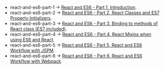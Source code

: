 * react-and-es6-part-1 -> [React and ES6 - Part 1, Introduction](http://yiqizhongchuang.cn/react-and-es6-part-1-introduction).
* react-and-es6-part-2 -> [React and ES6 - Part 2, React Classes and ES7 Property Initializers](http://yiqizhongchuang.cn/react-and-es6-part-2-react-classes-and-es7-property-initializers).
* react-and-es6-part-3 -> [React and ES6 - Part 3, Binding to methods of React class (ES7 included)](http://yiqizhongchuang.cn/react-and-es6-part-3-binding-methods-react-class-es7-included).
* react-and-es6-part-4 -> [React and ES6 - Part 4, React Mixins when using ES6 and React](http://yiqizhongchuang.cn/react-and-es6-part-4-react-mixins-when-using-es6-and-react).
* react-and-es6-part-5 -> [React and ES6 - Part 5, React and ES6 Workflow with JSPM](http://yiqizhongchuang.cn/react-and-es6-part-5-react-and-es6-workflow-jspm).
* react-and-es6-part-6 -> [React and ES6 - Part 6, React and ES6 Workflow with Webpack](http://yiqizhongchuang.cn/react-and-es6-part-6-react-and-es6-workflow-webpack).
